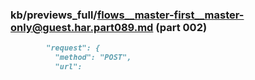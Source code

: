 ### kb/previews_full/flows__master-first__master-only@guest.har.part089.md (part 002)

```md
        "request": {
          "method": "POST",
          "url":
```

```
